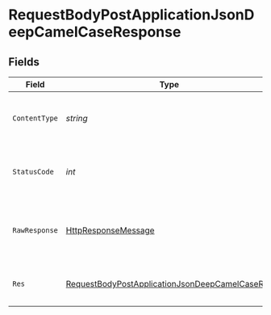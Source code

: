 # RequestBodyPostApplicationJsonDeepCamelCaseResponse


## Fields

| Field                                                                                                                       | Type                                                                                                                        | Required                                                                                                                    | Description                                                                                                                 | Example                                                                                                                     |
| --------------------------------------------------------------------------------------------------------------------------- | --------------------------------------------------------------------------------------------------------------------------- | --------------------------------------------------------------------------------------------------------------------------- | --------------------------------------------------------------------------------------------------------------------------- | --------------------------------------------------------------------------------------------------------------------------- |
| `ContentType`                                                                                                               | *string*                                                                                                                    | :heavy_check_mark:                                                                                                          | HTTP response content type for this operation                                                                               |                                                                                                                             |
| `StatusCode`                                                                                                                | *int*                                                                                                                       | :heavy_check_mark:                                                                                                          | HTTP response status code for this operation                                                                                |                                                                                                                             |
| `RawResponse`                                                                                                               | [HttpResponseMessage](https://learn.microsoft.com/en-us/dotnet/api/system.net.http.httpresponsemessage?view=net-5.0)        | :heavy_check_mark:                                                                                                          | Raw HTTP response; suitable for custom response parsing                                                                     |                                                                                                                             |
| `Res`                                                                                                                       | [RequestBodyPostApplicationJsonDeepCamelCaseRes](../../Models/Operations/RequestBodyPostApplicationJsonDeepCamelCaseRes.md) | :heavy_minus_sign:                                                                                                          | OK                                                                                                                          | {<br/>"json": "..."<br/>}                                                                                                   |